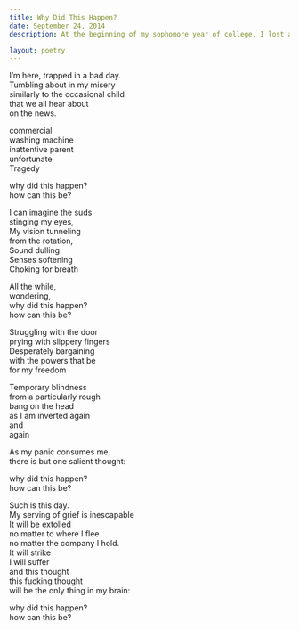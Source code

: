 ```yaml
---
title: Why Did This Happen?
date: September 24, 2014
description: At the beginning of my sophomore year of college, I lost a dear friend to suicide. It took a long time for the reality of the moments of holding his hand and pleading with the cops to bring the paramedics faster to be supplanted by an acceptance that it had really, really, actually happened.

layout: poetry
--- 
```


I’m here, trapped in a bad day.  
Tumbling about in my misery  
similarly to the occasional child  
that we all hear about  
on the news.  
  
commercial  
washing machine  
inattentive parent  
unfortunate   
Tragedy  
  
why did this happen?  
how can this be?  
  
I can imagine the suds  
stinging my eyes,  
My vision tunneling  
from the rotation,  
Sound dulling  
Senses softening  
Choking for breath  
  
All the while,  
wondering,  
why did this happen?  
how can this be?  
  
Struggling with the door  
prying with slippery fingers  
Desperately bargaining  
with the powers that be  
for my freedom  
  
Temporary blindness  
from a particularly rough  
bang on the head  
as I am inverted again  
and  
again  
  
As my panic consumes me,  
there is but one salient thought:  
  
why did this happen?  
how can this be?  
  
Such is this day.  
My serving of grief is inescapable  
It will be extolled  
no matter to where I flee  
no matter the company I hold.  
It will strike  
I will suffer  
and this thought  
this fucking thought  
will be the only thing in my brain:  
  
why did this happen?  
how can this be?
